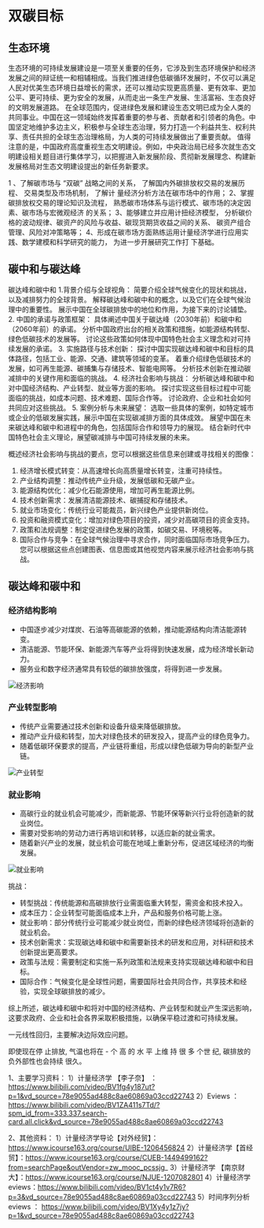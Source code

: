 # 双碳目标


## 生态环境

生态环境的可持续发展建设是一项至关重要的任务，它涉及到生态环境保护和经济发展之间的辩证统一和相辅相成。当我们推进绿色低碳循环发展时，不仅可以满足人民对优美生态环境日益增长的需求，还可以推动实现更高质量、更有效率、更加公平、更可持续、更为安全的发展，从而走出一条生产发展、生活富裕、生态良好的文明发展道路。
在全球范围内，促进绿色发展和建设生态文明已成为全人类的共同事业。中国在这一领域始终发挥着重要的参与者、贡献者和引领者的角色。中国坚定地维护多边主义，积极参与全球生态治理，努力打造一个利益共生、权利共享、责任共担的全球生态治理格局，为人类的可持续发展做出了重要贡献。
值得注意的是，中国政府高度重视生态文明建设。例如，中央政治局已经多次就生态文明建设相关题目进行集体学习，以把握进入新发展阶段、贯彻新发展理念、构建新发展格局对生态文明建设提出的新任务新要求。


1 、了解碳市场与 “双碳” 战略之间的关系， 了解国内外碳排放权交易的发展历程、 交易类型及市场机制， 了解计
量经济分析方法在碳市场中的作用；
2、掌握碳排放权交易的理论知识及流程， 熟悉碳市场体系与运行模式、碳市场的决定因素、碳市场与宏微观经济
的关系；
3、能够建立并应用计扭经济模型， 分析碳价格的波动规律、碳资产的风险与收益、碳现货期货收益之间的关系、
碳资产组合管理、风险对冲策略等；
4、形成在碳市场方面熟练运用计量经济学进行应用实践、数学建模和科学研究的能力， 为进一步开展研究工作打
下基础。

## 碳中和与碳达峰

碳达峰和碳中和
1.背景介绍与全球视角：
  简要介绍全球气候变化的现状和挑战，以及减排努力的全球背景。
  解释碳达峰和碳中和的概念，以及它们在全球气候治理中的重要性。
  展示中国在全球碳排放中的地位和作用，为接下来的讨论铺垫。
2. 中国的承诺与政策框架：
   具体阐述中国关于碳达峰（2030年前）和碳中和（2060年前）的承诺。
   分析中国政府出台的相关政策和措施，如能源结构转型、绿色低碳技术的发展等。
   讨论这些政策如何体现中国特色社会主义理念和对可持续发展的承诺。
3. 实施路径与技术创新：
   探讨中国实现碳达峰和碳中和目标的具体路径，包括工业、能源、交通、建筑等领域的变革。
   着重介绍绿色低碳技术的发展，如可再生能源、碳捕集与存储技术、智能电网等。
   分析技术创新在推动碳减排中的关键作用和面临的挑战。
4. 经济社会影响与挑战：
   分析碳达峰和碳中和对中国经济结构、产业转型、就业等方面的影响。
   探讨实现这些目标过程中可能面临的挑战，如成本问题、技术难题、国际合作等。
   讨论政府、企业和社会如何共同应对这些挑战。
5. 案例分析与未来展望：
   选取一些具体的案例，如特定城市或企业的低碳发展实践，展示中国在实现碳减排方面的具体成效。
   展望中国在未来碳达峰和碳中和进程中的角色，包括国际合作和领导力的展现。
   结合新时代中国特色社会主义理论，展望碳减排与中国可持续发展的未来。


概述经济社会影响与挑战的要点，您可以根据这些信息来创建或寻找相关的图像：
1. 经济增长模式转变：从高速增长向高质量增长转变，注重可持续性。
2. 产业结构调整：推动传统产业升级，发展低碳和无碳产业。
3. 能源结构优化：减少化石能源使用，增加可再生能源比例。
4. 技术创新需求：发展清洁能源技术、碳捕捉和存储技术。
5. 就业市场变化：传统行业可能裁员，新兴绿色产业提供新岗位。
6. 投资和融资模式变化：增加对绿色项目的投资，减少对高碳项目的资金支持。
7. 政策和法规调整：制定促进绿色发展的政策，如碳交易、环境税等。
8. 国际合作与竞争：在全球气候治理中寻求合作，同时面临国际市场竞争压力。
您可以根据这些点创建图表、信息图或其他视觉内容来展示经济社会影响与挑战。




## 碳达峰和碳中和

### 经济结构影响
- 中国逐步减少对煤炭、石油等高碳能源的依赖，推动能源结构向清洁能源转变。
- 清洁能源、节能环保、新能源汽车等产业将得到快速发展，成为经济增长新动力。
- 服务业和数字经济通常具有较低的碳排放强度，将得到进一步发展。

![经济影响](https://source.unsplash.com/1000x600/?economy)

### 产业转型影响
- 传统产业需要通过技术创新和设备升级来降低碳排放。
- 推动产业升级和转型，加大对绿色技术的研发投入，提高产业的绿色竞争力。
- 随着低碳环保要求的提高，产业链将重组，形成以绿色低碳为导向的新型产业链。

![产业转型](https://source.unsplash.com/1000x600/?industry)

### 就业影响
- 高碳行业的就业机会可能减少，而新能源、节能环保等新兴行业将创造新的就业岗位。
- 需要对受影响的劳动力进行再培训和转移，以适应新的就业需求。
- 随着新兴产业的发展，就业机会可能在地域上重新分布，促进区域经济的均衡发展。

![就业影响](https://source.unsplash.com/1000x600/?employment)

挑战：
- 转型挑战：传统能源和高碳排放行业需面临重大转型，需资金和技术投入。
- 成本压力：企业转型可能面临成本上升，产品和服务价格可能上涨。
- 就业影响：部分传统行业可能减少就业岗位，而新的绿色经济领域将创造新的就业机会。
- 技术创新需求：实现碳达峰和碳中和需要新技术的研发和应用，对科研和技术创新提出更高要求。
- 政策与法规：需要制定和实施一系列政策和法规来支持实现碳达峰和碳中和目标。
- 国际合作：气候变化是全球性问题，需要国际社会共同合作，共享技术和经验，实现全球碳排放的减少。




综上所述，碳达峰和碳中和将对中国的经济结构、产业转型和就业产生深远影响，这要求政府、企业和社会各界采取积极措施，以确保平稳过渡和可持续发展。


一元线性回归，主要解决边际效应问题。


即使现在停 止排放, 气温也将在 - 个 高 的 水 平 上维 持 很 多 个世 纪, 碳排放的负外部性也会持续 很久。





>>
1、主要学习资料：
1）计量经济学 【李子奈】 ：https://www.bilibili.com/video/BV1fg4y187ut?p=1&vd_source=78e9055ad488c8ae60869a03ccd22743
2）Eviews ：https://www.bilibili.com/video/BV1ZA411s7Td/?spm_id_from=333.337.search-card.all.click&vd_source=78e9055ad488c8ae60869a03ccd22743

2、其他资料：
1）计量经济学导论【对外经贸】：https://www.icourse163.org/course/UIBE-1206456824
2）计量经济学【首经贸】：https://www.icourse163.org/course/CUEB-1449499162?from=searchPage&outVendor=zw_mooc_pcssjg_
3）计量经济学 【南京财大】：https://www.icourse163.org/course/NJUE-1207082801
4）计量经济学eviews：https://www.bilibili.com/video/BV1ct4y1v7R6?p=3&vd_source=78e9055ad488c8ae60869a03ccd22743
5）时间序列分析eviews ： https://www.bilibili.com/video/BV1Xy4y1z7jy?p=1&vd_source=78e9055ad488c8ae60869a03ccd22743


